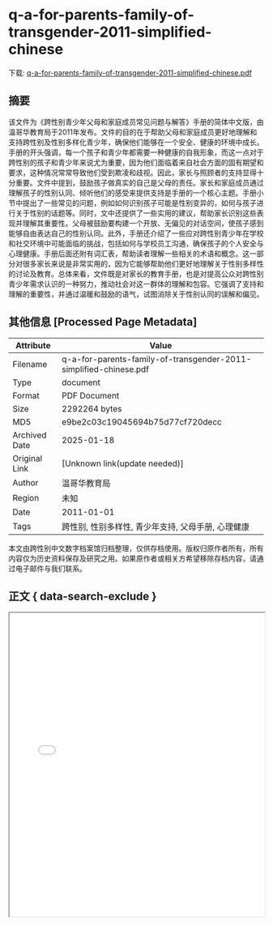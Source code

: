 # q-a-for-parents-family-of-transgender-2011-simplified-chinese

<!-- tcd_download_link -->
下载: [q-a-for-parents-family-of-transgender-2011-simplified-chinese.pdf](q-a-for-parents-family-of-transgender-2011-simplified-chinese.pdf)
<!-- tcd_download_link_end -->

## 摘要

<!-- tcd_abstract -->
该文件为《跨性别青少年父母和家庭成员常见问题与解答》手册的简体中文版，由温哥华教育局于2011年发布。文件的目的在于帮助父母和家庭成员更好地理解和支持跨性别及性别多样化青少年，确保他们能够在一个安全、健康的环境中成长。手册的开头强调，每一个孩子和青少年都需要一种健康的自我形象，而这一点对于跨性别的孩子和青少年来说尤为重要，因为他们面临着来自社会方面的固有期望和要求，这种情况常常导致他们受到欺凌和歧视。因此，家长与照顾者的支持显得十分重要。文件中提到，鼓励孩子做真实的自己是父母的责任。家长和家庭成员通过理解孩子的性别认同、倾听他们的感受来提供支持是手册的一个核心主题。手册小节中提出了一些常见的问题，例如如何识别孩子可能是性别变异的，如何与孩子进行关于性别的话题等。同时，文中还提供了一些实用的建议，帮助家长识别这些表现并理解其重要性。父母被鼓励要构建一个开放、无偏见的对话空间，使孩子感到能够自由表达自己的性别认同。此外，手册还介绍了一些应对跨性别青少年在学校和社交环境中可能面临的挑战，包括如何与学校员工沟通，确保孩子的个人安全与心理健康。手册后面还附有词汇表，帮助读者理解一些相关的术语和概念。这一部分对很多家长来说是非常实用的，因为它能够帮助他们更好地理解关于性别多样性的讨论及教育。总体来看，文件既是对家长的教育手册，也是对提高公众对跨性别青少年需求认识的一种努力，推动社会对这一群体的理解和包容。它强调了支持和理解的重要性，并通过温暖和鼓励的语气，试图消除关于性别认同的误解和偏见。

<!-- tcd_abstract_end -->

## 其他信息 [Processed Page Metadata]

| Attribute       | Value                                  |
|-----------------|----------------------------------------|
| Filename        | q-a-for-parents-family-of-transgender-2011-simplified-chinese.pdf                             |
| Type            | document                                 |
| Format          | PDF Document                               |
| Size            | 2292264 bytes                           |
| MD5             | e9be2c03c19045694b75d77cf720decc                                  |
| Archived Date   | 2025-01-18                             |
| Original Link   | [Unknown link(update needed)]                         |
| Author          | 温哥华教育局                               |
| Region          | 未知                               |
| Date            | 2011-01-01                                 |
| Tags            | 跨性别, 性别多样性, 青少年支持, 父母手册, 心理健康                                 |

本文由跨性别中文数字档案馆归档整理，仅供存档使用。版权归原作者所有，所有内容仅为历史资料保存及研究之用。如果原作者或相关方希望移除存档内容，请通过电子邮件与我们联系。

## 正文 { data-search-exclude }

<!-- tcd_main_text -->
<iframe src="../q-a-for-parents-family-of-transgender-2011-simplified-chinese.pdf" width="100%" height="600px">
    <p>无法显示PDF，请下载查看。</p>
</iframe>
<!-- tcd_main_text_end -->


